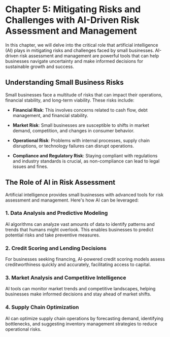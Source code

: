 Chapter 5: Mitigating Risks and Challenges with AI-Driven Risk Assessment and Management
========================================================================================

In this chapter, we will delve into the critical role that artificial intelligence (AI) plays in mitigating risks and challenges faced by small businesses. AI-driven risk assessment and management are powerful tools that can help businesses navigate uncertainty and make informed decisions for sustainable growth and success.

Understanding Small Business Risks
----------------------------------

Small businesses face a multitude of risks that can impact their operations, financial stability, and long-term viability. These risks include:

* **Financial Risk**: This involves concerns related to cash flow, debt management, and financial stability.

* **Market Risk**: Small businesses are susceptible to shifts in market demand, competition, and changes in consumer behavior.

* **Operational Risk**: Problems with internal processes, supply chain disruptions, or technology failures can disrupt operations.

* **Compliance and Regulatory Risk**: Staying compliant with regulations and industry standards is crucial, as non-compliance can lead to legal issues and fines.

The Role of AI in Risk Assessment
---------------------------------

Artificial intelligence provides small businesses with advanced tools for risk assessment and management. Here's how AI can be leveraged:

### 1. **Data Analysis and Predictive Modeling**

AI algorithms can analyze vast amounts of data to identify patterns and trends that humans might overlook. This enables businesses to predict potential risks and take preventive measures.

### 2. **Credit Scoring and Lending Decisions**

For businesses seeking financing, AI-powered credit scoring models assess creditworthiness quickly and accurately, facilitating access to capital.

### 3. **Market Analysis and Competitive Intelligence**

AI tools can monitor market trends and competitive landscapes, helping businesses make informed decisions and stay ahead of market shifts.

### 4. **Supply Chain Optimization**

AI can optimize supply chain operations by forecasting demand, identifying bottlenecks, and suggesting inventory management strategies to reduce operational risks.

